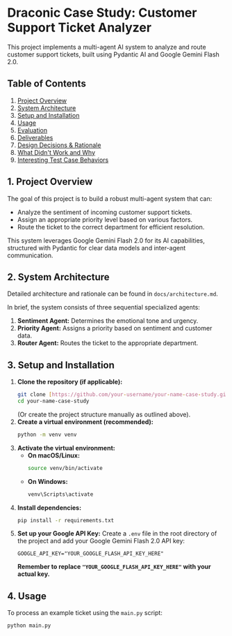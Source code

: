 # Draconic Case Study: Customer Support Ticket Analyzer

This project implements a multi-agent AI system to analyze and route customer support tickets, built using Pydantic AI and Google Gemini Flash 2.0.

## Table of Contents

1.  [Project Overview](#1-project-overview)
2.  [System Architecture](#2-system-architecture)
3.  [Setup and Installation](#3-setup-and-installation)
4.  [Usage](#4-usage)
5.  [Evaluation](#5-evaluation)
6.  [Deliverables](#6-deliverables)
7.  [Design Decisions & Rationale](#7-design-decisions--rationale)
8.  [What Didn't Work and Why](#8-what-didnt-work-and-why)
9.  [Interesting Test Case Behaviors](#9-interesting-test-case-behaviors)

## 1. Project Overview

The goal of this project is to build a robust multi-agent system that can:
* Analyze the sentiment of incoming customer support tickets.
* Assign an appropriate priority level based on various factors.
* Route the ticket to the correct department for efficient resolution.

This system leverages Google Gemini Flash 2.0 for its AI capabilities, structured with Pydantic for clear data models and inter-agent communication.

## 2. System Architecture

Detailed architecture and rationale can be found in `docs/architecture.md`.

In brief, the system consists of three sequential specialized agents:
1.  **Sentiment Agent:** Determines the emotional tone and urgency.
2.  **Priority Agent:** Assigns a priority based on sentiment and customer data.
3.  **Router Agent:** Routes the ticket to the appropriate department.

## 3. Setup and Installation

1.  **Clone the repository (if applicable):**
    ```bash
    git clone [https://github.com/your-username/your-name-case-study.git](https://github.com/your-username/your-name-case-study.git)
    cd your-name-case-study
    ```
    (Or create the project structure manually as outlined above).
2.  **Create a virtual environment (recommended):**
    ```bash
    python -m venv venv
    ```
3.  **Activate the virtual environment:**
    * **On macOS/Linux:**
        ```bash
        source venv/bin/activate
        ```
    * **On Windows:**
        ```bash
        venv\Scripts\activate
        ```
4.  **Install dependencies:**
    ```bash
    pip install -r requirements.txt
    ```
5.  **Set up your Google API Key:**
    Create a `.env` file in the root directory of the project and add your Google Gemini Flash 2.0 API key:
    ```
    GOOGLE_API_KEY="YOUR_GOOGLE_FLASH_API_KEY_HERE"
    ```
    **Remember to replace `"YOUR_GOOGLE_FLASH_API_KEY_HERE"` with your actual key.**

## 4. Usage

To process an example ticket using the `main.py` script:

```bash
python main.py